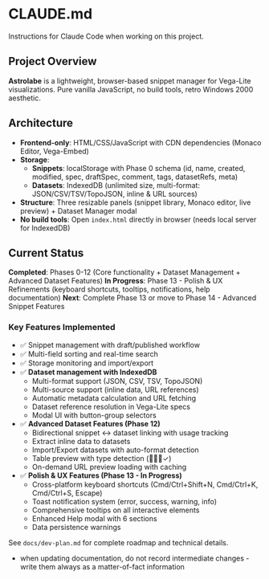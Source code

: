 # CLAUDE.md

Instructions for Claude Code when working on this project.

## Project Overview

**Astrolabe** is a lightweight, browser-based snippet manager for Vega-Lite visualizations. Pure vanilla JavaScript, no build tools, retro Windows 2000 aesthetic.

## Architecture

- **Frontend-only**: HTML/CSS/JavaScript with CDN dependencies (Monaco Editor, Vega-Embed)
- **Storage**:
  - **Snippets**: localStorage with Phase 0 schema (id, name, created, modified, spec, draftSpec, comment, tags, datasetRefs, meta)
  - **Datasets**: IndexedDB (unlimited size, multi-format: JSON/CSV/TSV/TopoJSON, inline & URL sources)
- **Structure**: Three resizable panels (snippet library, Monaco editor, live preview) + Dataset Manager modal
- **No build tools**: Open `index.html` directly in browser (needs local server for IndexedDB)

## Current Status

**Completed**: Phases 0-12 (Core functionality + Dataset Management + Advanced Dataset Features)
**In Progress**: Phase 13 - Polish & UX Refinements (keyboard shortcuts, tooltips, notifications, help documentation)
**Next**: Complete Phase 13 or move to Phase 14 - Advanced Snippet Features

### Key Features Implemented
- ✅ Snippet management with draft/published workflow
- ✅ Multi-field sorting and real-time search
- ✅ Storage monitoring and import/export
- ✅ **Dataset management with IndexedDB**
  - Multi-format support (JSON, CSV, TSV, TopoJSON)
  - Multi-source support (inline data, URL references)
  - Automatic metadata calculation and URL fetching
  - Dataset reference resolution in Vega-Lite specs
  - Modal UI with button-group selectors
- ✅ **Advanced Dataset Features (Phase 12)**
  - Bidirectional snippet ↔ dataset linking with usage tracking
  - Extract inline data to datasets
  - Import/Export datasets with auto-format detection
  - Table preview with type detection (🔢📅🔤✓)
  - On-demand URL preview loading with caching
- ✅ **Polish & UX Features (Phase 13 - In Progress)**
  - Cross-platform keyboard shortcuts (Cmd/Ctrl+Shift+N, Cmd/Ctrl+K, Cmd/Ctrl+S, Escape)
  - Toast notification system (error, success, warning, info)
  - Comprehensive tooltips on all interactive elements
  - Enhanced Help modal with 6 sections
  - Data persistence warnings

See `docs/dev-plan.md` for complete roadmap and technical details.
- when updating documentation, do not record intermediate changes - write them always as a matter-of-fact information